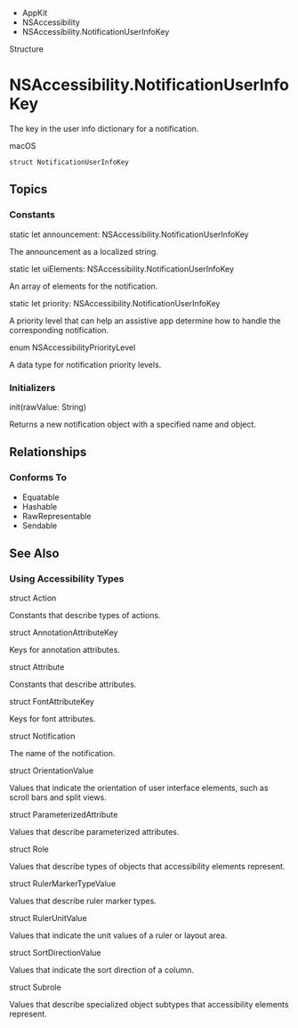 

- AppKit
- NSAccessibility
-  NSAccessibility.NotificationUserInfoKey 

Structure

# NSAccessibility.NotificationUserInfoKey

The key in the user info dictionary for a notification.

macOS

``` source
struct NotificationUserInfoKey
```

## Topics

### Constants

static let announcement: NSAccessibility.NotificationUserInfoKey

The announcement as a localized string.

static let uiElements: NSAccessibility.NotificationUserInfoKey

An array of elements for the notification.

static let priority: NSAccessibility.NotificationUserInfoKey

A priority level that can help an assistive app determine how to handle the corresponding notification.

enum NSAccessibilityPriorityLevel

A data type for notification priority levels.

### Initializers

init(rawValue: String)

Returns a new notification object with a specified name and object.

## Relationships

### Conforms To

- Equatable
- Hashable
- RawRepresentable
- Sendable

## See Also

### Using Accessibility Types

struct Action

Constants that describe types of actions.

struct AnnotationAttributeKey

Keys for annotation attributes.

struct Attribute

Constants that describe attributes.

struct FontAttributeKey

Keys for font attributes.

struct Notification

The name of the notification.

struct OrientationValue

Values that indicate the orientation of user interface elements, such as scroll bars and split views.

struct ParameterizedAttribute

Values that describe parameterized attributes.

struct Role

Values that describe types of objects that accessibility elements represent.

struct RulerMarkerTypeValue

Values that describe ruler marker types.

struct RulerUnitValue

Values that indicate the unit values of a ruler or layout area.

struct SortDirectionValue

Values that indicate the sort direction of a column.

struct Subrole

Values that describe specialized object subtypes that accessibility elements represent.

